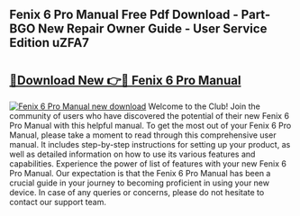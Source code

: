 ## Fenix 6 Pro Manual Free Pdf Download - Part-BGO New Repair Owner Guide - User Service Edition uZFA7

# <h2><a href="http://cf25406.oget.top/?id=Fenix+6+Pro+Manual">🔗Download New 👉🔴 Fenix 6 Pro Manual</a></h2>

[![Fenix 6 Pro Manual new download](https://i.imgur.com/5g1atiW.png)](http://cf25406.oget.top/?id=Fenix+6+Pro+Manual)
Welcome to the Club! Join the community of users who have discovered the potential of their new Fenix 6 Pro Manual with this helpful manual. To get the most out of your Fenix 6 Pro Manual, please take a moment to read through this comprehensive user manual. It includes step-by-step instructions for setting up your product, as well as detailed information on how to use its various features and capabilities. Experience the power of list of features with your new Fenix 6 Pro Manual. Our expectation is that the Fenix 6 Pro Manual has been a crucial guide in your journey to becoming proficient in using your new device. In case of any queries or concerns, please do not hesitate to contact our support team.
